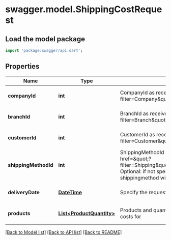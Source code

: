 # swagger.model.ShippingCostRequest

## Load the model package
```dart
import 'package:swagger/api.dart';
```

## Properties
Name | Type | Description | Notes
------------ | ------------- | ------------- | -------------
**companyId** | **int** | CompanyId as received from &lt;a href&#x3D;\&quot;?filter&#x3D;Company\&quot;&gt;/api/Company&lt;/a&gt; | [optional] [default to null]
**branchId** | **int** | BranchId as received from &lt;a href&#x3D;\&quot;?filter&#x3D;Branch\&quot;&gt;/api/Branch&lt;/a&gt; | [optional] [default to null]
**customerId** | **int** | CustomerId as received from &lt;a href&#x3D;\&quot;?filter&#x3D;Customer\&quot;&gt;/api/Customer&lt;/a&gt; | [optional] [default to null]
**shippingMethodId** | **int** | ShippingMethodId as received from &lt;a href&#x3D;\&quot;?filter&#x3D;Shipping\&quot;&gt;/api/Shipping/Methods&lt;/a&gt;  Optional: if not specified, customers default shippingmethod will be used. | [optional] [default to null]
**deliveryDate** | [**DateTime**](DateTime.md) | Specify the requested dilivery date | [optional] [default to null]
**products** | [**List&lt;ProductQuantity&gt;**](ProductQuantity.md) | Products and quantities to calculate shipping costs for | [optional] [default to []]

[[Back to Model list]](../README.md#documentation-for-models) [[Back to API list]](../README.md#documentation-for-api-endpoints) [[Back to README]](../README.md)


